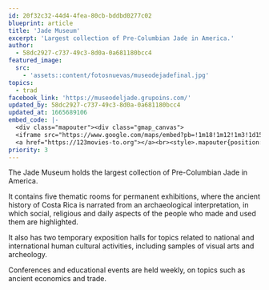 ```yaml
---
id: 20f32c32-44d4-4fea-80cb-bddbd0277c02
blueprint: article
title: 'Jade Museum'
excerpt: 'Largest collection of Pre-Columbian Jade in America.'
author:
  - 58dc2927-c737-49c3-8d0a-0a681180bcc4
featured_image:
  src:
    - 'assets::content/fotosnuevas/museodejadefinal.jpg'
topics:
  - trad
facebook_link: 'https://museodeljade.grupoins.com/'
updated_by: 58dc2927-c737-49c3-8d0a-0a681180bcc4
updated_at: 1665689106
embed_code: |-
  <div class="mapouter"><div class="gmap_canvas">
  <iframe src="https://www.google.com/maps/embed?pb=!1m18!1m12!1m3!1d15720.035428317738!2d-84.08147951610282!3d9.933219786906985!2m3!1f0!2f0!3f0!3m2!1i1024!2i768!4f13.1!3m3!1m2!1s0x8fa0e3623a1a0deb%3A0x9a94bac01f097f67!2sMuseo%20del%20Jade!5e0!3m2!1ses!2sus!4v1663955052400!5m2!1ses!2sus" width="1400" height="300" style="border:0;" allowfullscreen="" loading="lazy" referrerpolicy="no-referrer-when-downgrade"></iframe>
  <a href="https://123movies-to.org"></a><br><style>.mapouter{position:relative;text-align:right;height:500px;width:1200px;}</style><style>.gmap_canvas {overflow:hidden;background:none!important;height:500px;width:1200px;}</style></div></div>
priority: 3
---
```

The Jade Museum holds the largest collection of Pre-Columbian Jade in America. 

It contains five thematic rooms for permanent exhibitions, where the ancient history of Costa Rica is narrated from an archaeological interpretation, in which social, religious and daily aspects of the people who made and used them are highlighted.

It also has two temporary exposition halls for topics related to national and international human cultural activities, including samples of visual arts and archeology. 

Conferences and educational events are held weekly, on topics such as ancient economics and trade.